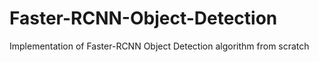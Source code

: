 # Faster-RCNN-Object-Detection
Implementation of Faster-RCNN Object Detection algorithm from scratch
